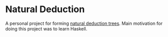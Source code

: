 # Natural Deduction

A personal project for forming <a href="https://en.wikipedia.org/wiki/Natural_deduction">natural deduction trees</a>.
Main motivation for doing this project was to learn Haskell.

